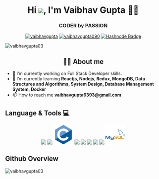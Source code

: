 <h1 align="center">Hi   <img src="https://media.giphy.com/media/hvRJCLFzcasrR4ia7z/giphy.gif" width="30px"/>, I'm Vaibhav Gupta 🚀🚀</h1>
<h3 align="center">CODER by PASSION</h3>

<div id="badges" align="center">
<a href="https://www.linkedin.com/in/vaibhav-gupta-45a340225/" target="_blank"><img src="https://img.shields.io/badge/-Vaibhav%20Gupta-blue?style=for-the-badge&logo=linkedin&logoColor=white&link=https://www.linkedin.com/in/vaibhav-gupta-45a340225/" alt="vaibhavgupta" /></a>
  <a href="https://twitter.com/vaibhavgupta090" target="_blank"><img src="https://img.shields.io/twitter/follow/vaibhavgupta090?logo=twitter&style=for-the-badge" alt="vaibhavgupta090" /></a>
<a href="https://vaibhav09.hashnode.dev/">
    <img src="https://img.shields.io/badge/Hashnode-darkblue?style=for-the-badge&logo=hashnode&logoColor=white" alt="Hashnode Badge"/>
  </a>
</div>
<p align="left"> <img src="https://komarev.com/ghpvc/?username=vaibhavgupta03&label=Profile%20views&color=0e75b6&style=flat" alt="vaibhavgupta03" /> </p>
<h2 align="center">👨‍💻 About me </h2>

- :telescope: I’m currently working on Full Stack Developer skills.
- :seedling: I’m currently learning **Reactjs, Nodejs, Redux, MongoDB, Data Structures and Algorithms, System Design, Database Management System, Docker**
- 📫 How to reach me **vaibhavgupta6393@gmail.com**
  
## Language & Tools :computer:
<div align="center">
	<img src="https://img.icons8.com/color/100/undefined/javascript.png" width="64px"/>
	<img src="https://cdn.jsdelivr.net/gh/devicons/devicon/icons/react/react-original-wordmark.svg"width="64" />
	<img src="https://raw.githubusercontent.com/devicons/devicon/master/icons/c/c-original.svg" width="64px"/>
	<img src="https://img.icons8.com/color/100/undefined/html-5--v1.png" width="64px"/>
	<img src="https://img.icons8.com/color/100/undefined/css3.png" width="64px"/>
	<img src="https://img.icons8.com/color/100/undefined/git.png" width="64px"/>
	<img src="https://cdn.jsdelivr.net/gh/devicons/devicon/icons/bootstrap/bootstrap-original-wordmark.svg"width="64px" />
	<img src="https://cdn.jsdelivr.net/gh/devicons/devicon/icons/tailwindcss/tailwindcss-plain.svg"width="64px" />
        <img src="https://raw.githubusercontent.com/devicons/devicon/master/icons/mysql/mysql-original-wordmark.svg" width="64px"/>
</div>
<h2>Github Overview </h2>
<p><img align="center" src="https://github-readme-stats.vercel.app/api/top-langs?username=vaibhavgupta03&show_icons=true&locale=en&layout=compact" alt="vaibhavgupta03" /></p>
